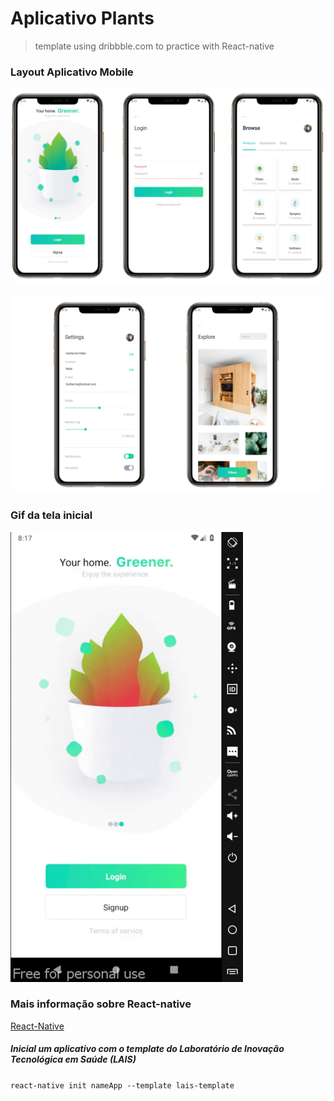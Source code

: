 # Aplicativo Plants
>template using dribbble.com to practice with React-native

### Layout Aplicativo Mobile
![layout](https://github.com/PabloSanttana/Plants-react-native/blob/master/Layout%20Plants/layout01.png)

![layout](https://github.com/PabloSanttana/Plants-react-native/blob/master/Layout%20Plants/layout02.png)

### Gif da tela inicial 
![layout](https://github.com/PabloSanttana/Plants-react-native/blob/master/Layout%20Plants/layout.gif)

### Mais informação sobre React-native

[React-Native](https://reactnative.dev/)

##### Inicial um aplicativo com o template do Laboratório de Inovação Tecnológica em Saúde (LAIS)

`react-native init nameApp --template lais-template`
